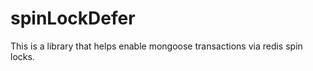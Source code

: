 spinLockDefer
=============

This is a library that helps enable mongoose transactions via redis spin locks.
